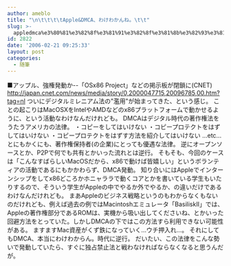 ```yaml
---
author: ameblo
title: "\n\t\t\t\tApple&DMCA、わけわかんね。\t\t"
slug: >-
  appledmca%e3%80%81%e3%82%8f%e3%81%91%e3%82%8f%e3%81%8b%e3%82%93%e3%81%ad%e3%80%82
id: 2822
date: '2006-02-21 09:25:33'
layout: post
categories:
  - 随筆
---
```


■アップル、強権発動か--「OSx86 Project」などの掲示板が閉鎖に(CNET) http://japan.cnet.com/news/media/story/0,2000047715,20096785,00.htm?tag=nl ついにデジタルミレニアム法の"濫用"が始まってきた、という感じ。 ことの起こりはMacOSXをIntelやAMDなどのx86プラットフォームで動かせるように、という活動なわけなんだけれども。 DMCAはデジタル時代の著作権法をうたうアメリカの法律。 ・コピーをしてはいけない ・コピープロテクトをはずしてはいけない ・コピープロテクトをはずす方法を紹介してはいけない ...etc... とにもかくにも、著作権保持者(の企業)にとっても優遇な法律。 逆にオープンソースとか、P2Pで何でも共有とかいった流れとは逆行。 そもそも、今回のケースは「こんなすばらしいMacOSだから、x86で動けば皆嬉しい」というボランティアの活動であるにもかかわらず、DMCA発動。 知り合いにはAppleでインターンシップをしてx86どころかホニャララで動くコアとかを書いている学生もいたりするので、そういう学生がAppleの中でやるか外でやるか、の違いだけであるわけなんだけれども。 まあAppleのビジネス戦略というのもわからなくもないのだけれども、例えば過去の例ではMacintoshエミュレータ「BasiliskII」では、Appleの著作権部分であるROMは、実機から吸い出してくださいね、とかいった回避方法をとっていた。しかしDMCAの下ではこの方法すら利用できない可能性がある。 ますますMac資産がくず鉄になっていく…ウチ押入れ…。 それにしてもDMCA、本当にわけわからん。時代に逆行。 だいたい、この法律をこんな勢いで発動していたら、すぐに独占禁止法と戦わなければならなくなると思うんだが。